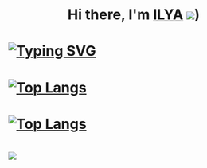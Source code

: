 # <h1 align="center">Hi there, I'm <a href="https://nearcrowd.com/starfish#" target="_blank">ILYA</a> ![](https://www.google.com/url?sa=i&url=https%3A%2F%2Fwww.printmag.com%2Fdesign-news%2Fsomeone-just-bought-a-gif-for-half-a-million-dollars%2F&psig=AOvVaw1xZw8Lb5gAxkuJ_wTiY2l-&ust=1669668659724000&source=images&cd=vfe&ved=0CA8QjRxqFwoTCMC5gs2ez_sCFQAAAAAdAAAAABAE))
# [![Typing SVG](https://readme-typing-svg.demolab.com?font=Fira+Code&weight=100&size=30&pause=100&color=59B7F7&background=5D5D5DA4&center=true&vCenter=true&multiline=true&width=435&lines=FAMCs+student)](https://git.io/typing-svg)
# [![Top Langs](https://github-readme-stats.vercel.app/api/top-langs/?username=Ilusha2004&layout=compact)](https://github.com/anuraghazra/github-readme-stats)
# [![Top Langs](https://github-readme-stats.vercel.app/api/top-langs/?username=Ilusha2004)](https://github.com/anuraghazra/github-readme-stats)
# ![](https://komarev.com/ghpvc/?username=your-github-Ilusha2004)
